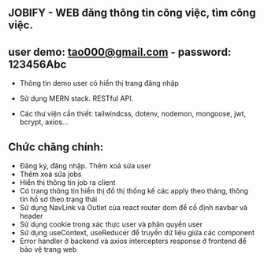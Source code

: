 ## JOBIFY - WEB đăng thông tin công việc, tìm công việc.

## user demo: tao000@gmail.com - password: 123456Abc

- Thông tin demo user có hiển thị trang đăng nhập

- Sử dụng MERN stack. RESTful API.
- Các thư viện cần thiết: tailwindcss, dotenv, nodemon, mongoose, jwt, bcrypt, axios...

## Chức chăng chính:

- Đăng ký, đăng nhập. Thêm xoá sửa user
- Thêm xoá sửa jobs
- Hiển thị thông tin job ra client
- Có trang thông tin hiển thị đồ thị thống kế các apply theo tháng, thông tin hồ sơ theo trạng thái
- Sử dụng NavLink và Outlet của react router dom để cố định navbar và header
- Sử dụng cookie trong xác thực user và phân quyền user
- Sử dụng useContext, useReducer để truyền dữ liệu giữa các component
- Error handler ở backend và axios intercepters response ở frontend để bảo vệ trang web
